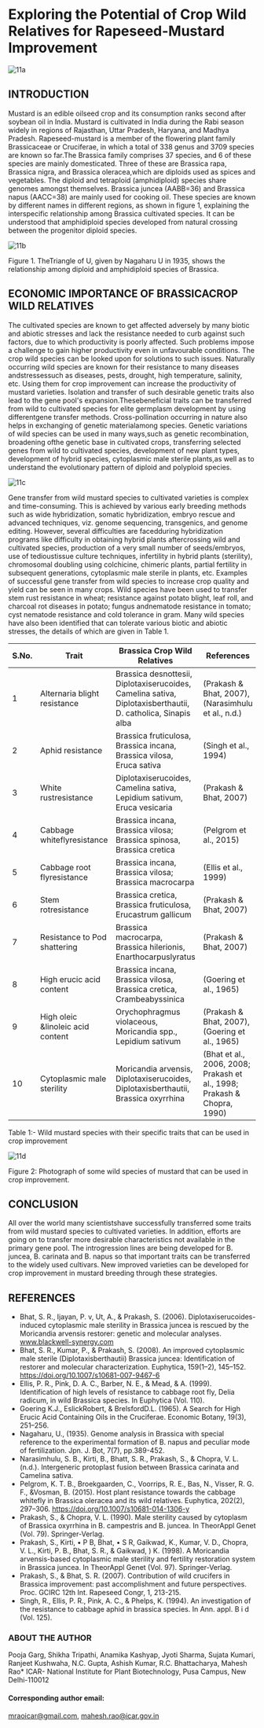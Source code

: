 # Exploring the Potential of Crop Wild Relatives for Rapeseed-Mustard Improvement

![11a](https://user-images.githubusercontent.com/85151795/188297619-808762b9-3b9f-4a2d-ba7d-5dfd0c7370b7.jpg)

## INTRODUCTION
Mustard is an edible oilseed crop and its consumption ranks second after soybean oil in India. Mustard is cultivated in India during the Rabi season widely in regions of Rajasthan, Uttar Pradesh, Haryana, and Madhya Pradesh. Rapeseed-mustard is a member of the flowering plant family Brassicaceae or Cruciferae, in which a total of 338 genus and 3709 species are known so far.The Brassica family comprises 37 species, and 6 of these species are mainly domesticated. Three of these are Brassica rapa, Brassica nigra, and Brassica oleracea,which are diploids used as spices and vegetables. The diploid and tetraploid (amphidiploid) species share genomes amongst themselves. Brassica juncea (AABB=36) and Brassica napus (AACC=38) are mainly used for cooking oil. These species are known by different names in different regions, as shown in figure 1, explaining the interspecific relationship among Brassica cultivated species. It can be understood that amphidiploid species developed from natural crossing between the progenitor diploid species.

![11b](https://user-images.githubusercontent.com/85151795/188297625-d2fa652f-3ec0-4972-83a7-1001f6c4cc5c.png)

Figure 1. TheTriangle of U, given by Nagaharu U in 1935, shows the relationship among diploid and amphidiploid species of Brassica.

## ECONOMIC IMPORTANCE OF BRASSICACROP WILD RELATIVES
The cultivated species are known to get affected adversely by many biotic and abiotic stresses and lack the resistance needed to curb against such factors, due to which productivity is poorly affected. Such problems impose a challenge to gain higher productivity even in unfavourable conditions. The crop wild species can be looked upon for solutions to such issues. Naturally occurring wild species are known for their resistance to many diseases andstressessuch as diseases, pests, drought, high temperature, salinity, etc. Using them for crop improvement can increase the productivity of mustard varieties. Isolation and transfer of such desirable genetic traits also lead to the gene pool's expansion.Thesebeneficial traits can be transferred from wild to cultivated species for elite germplasm development by using differentgene transfer methods. Cross-pollination occurring in nature also helps in exchanging of genetic materialamong species. Genetic variations of wild species can be used in many ways,such as genetic recombination, broadening ofthe genetic base in cultivated crops, transferring selected genes from wild to cultivated species, development of new plant types, development of hybrid species, cytoplasmic male sterile plants,as well as to understand the evolutionary pattern of diploid and polyploid species.

![11c](https://user-images.githubusercontent.com/85151795/188297630-51ec69fc-253c-4036-a370-6cad8a94683c.jpg)

Gene transfer from wild mustard species to cultivated varieties is complex and time-consuming. This is achieved by various early breeding methods such as wide hybridization, somatic hybridization, embryo rescue and advanced techniques, viz. genome sequencing, transgenics, and genome editing. However, several difficulties are facedduring hybridization programs like difficulty in obtaining hybrid plants aftercrossing wild and cultivated species, production of a very small number of seeds/embryos, use of tedioustissue culture techniques, infertility in hybrid plants (sterility), chromosomal doubling using colchicine, chimeric plants, partial fertility in subsequent generations, cytoplasmic male sterile in plants, etc.
Examples of successful gene transfer from wild species to increase crop quality and yield can be seen in many crops. Wild species have been used to transfer stem rust resistance in wheat; resistance against potato blight, leaf roll, and charcoal rot diseases in potato; fungus andnematode resistance in tomato; cyst nematode resistance and cold tolerance in gram. Many wild species have also been identified that can tolerate various biotic and abiotic stresses, the details of which are given in Table 1.

| S.No. | Trait | Brassica Crop Wild Relatives | References
| ------ | ----------- | ----------- | ----------- |
| 1 | Alternaria blight resistance | Brassica desnottesii, Diplotaxiserucoides, Camelina sativa, Diplotaxisberthautii, D. catholica, Sinapis alba | (Prakash & Bhat, 2007), (Narasimhulu et al., n.d.) |
| 2 | Aphid resistance | Brassica fruticulosa, Brassica incana, Brassica vilosa, Eruca sativa | (Singh et al., 1994) |
| 3 | White rustresistance | Diplotaxiserucoides, Camelina sativa, Lepidium sativum, Eruca vesicaria | (Prakash & Bhat, 2007) |
| 4 | Cabbage whiteflyresistance | Brassica incana, Brassica vilosa; Brassica spinosa, Brassica cretica | (Pelgrom et al., 2015) |
| 5 | Cabbage root flyresistance | Brassica incana, Brassica vilosa; Brassica macrocarpa | (Ellis et al., 1999) |
| 6 | Stem rotresistance | Brassica cretica, Brassica fruticulosa, Erucastrum gallicum | (Prakash & Bhat, 2007) |
| 7 | Resistance to Pod shattering | Brassica macrocarpa, Brassica hilerionis, Enarthocarpuslyratus | (Prakash & Bhat, 2007) |
| 8 | High erucic acid content | Brassica incana, Brassica vilosa, Brassica cretica, Crambeabyssinica | (Goering et al., 1965) |
| 9 | High oleic &linoleic acid content | Orychophragmus violaceous, Moricandia spp., Lepidium sativum | (Prakash & Bhat, 2007), (Goering et al., 1965) |
| 10 | Cytoplasmic male sterility | Moricandia arvensis, Diplotaxiserucoides, Diplotaxisberthautii, Brassica oxyrrhina | (Bhat et al., 2006, 2008; Prakash et al., 1998; Prakash & Chopra, 1990) |

Table 1:- Wild mustard species with their specific traits that can be used in crop improvement

![11d](https://user-images.githubusercontent.com/85151795/188297798-d4a075fc-a1e1-4d87-8b3f-bd4c401c5aab.png)

Figure 2: Photograph of some wild species of mustard that can be used in crop improvement.
## CONCLUSION
All over the world many scientistshave successfully transferred some traits from wild mustard species to cultivated varieties. In addition, efforts are going on to transfer more desirable characteristics not available in the primary gene pool.  The introgression lines are being developed for B. juncea, B. carinata and B. napus so that important traits can be transferred to the widely used cultivars. New improved varieties can be developed for crop improvement in mustard breeding through these strategies.
## REFERENCES
- Bhat, S. R., Ijayan, P. v, Ut, A., & Prakash, S. (2006). Diplotaxiserucoides-induced cytoplasmic male sterility in Brassica juncea is rescued by the Moricandia arvensis restorer: genetic and molecular analyses. www.blackwell-synergy.com
- Bhat, S. R., Kumar, P., & Prakash, S. (2008). An improved cytoplasmic male sterile (Diplotaxisberthautii) Brassica juncea: Identification of restorer and molecular characterization. Euphytica, 159(1–2), 145–152. https://doi.org/10.1007/s10681-007-9467-6
- Ellis, P. R., Pink, D. A. C., Barber, N. E., & Mead, & A. (1999). Identification of high levels of resistance to cabbage root fly, Delia radicum, in wild Brassica species. In Euphytica (Vol. 110).
- Goering K.J., EslickRobert, & BrelsfordD.L. (1965). A Search for High Erucic Acid Containing Oils in the Cruciferae. Economic Botany, 19(3), 251–256. 
- Nagaharu, U., (1935). Genome analysis in Brassica with special reference to the experimental formation of B. napus and peculiar mode of fertilization. Jpn. J. Bot, 7(7), pp.389-452.
- Narasimhulu, S. B., Kirti, B., Bhatt, S. R., Prakash, S., & Chopra, V. L. (n.d.). Intergeneric protoplast fusion between Brassica carinata and Camelina sativa.
- Pelgrom, K. T. B., Broekgaarden, C., Voorrips, R. E., Bas, N., Visser, R. G. F., &Vosman, B. (2015). Host plant resistance towards the cabbage whitefly in Brassica oleracea and its wild relatives. Euphytica, 202(2), 297–306. https://doi.org/10.1007/s10681-014-1306-y
- Prakash, S., & Chopra, V. L. (1990). Male sterility caused by cytoplasm of Brassica oxyrrhina in B. campestris and B. juncea. In TheorAppl Genet (Vol. 79). Springer-Verlag.
- Prakash, S., Kirti, • P B, Bhat, • S R, Gaikwad, K., Kumar, V. D., Chopra, V. L., Kirti, P. B., Bhat, S. R., & Gaikwad, ) K. (1998). A Moricandia arvensis-based cytoplasmic male sterility and fertility restoration system in Brassica juncea. In TheorAppl Genet (Vol. 97). Springer-Verlag.
- Prakash, S., & Bhat, S. R. (2007). Contribution of wild crucifers in Brassica improvement: past accomplishment and future perspectives. Proc. GCIRC 12th Int. Rapeseed Congr, 1, 213-215.
- Singh, R., Ellis, P. R., Pink, A. C., & Phelps, K. (1994). An investigation of the resistance to cabbage aphid in brassica species. In Ann. appl. B i d (Vol. 125).
### ABOUT THE AUTHOR
Pooja Garg, Shikha Tripathi, Anamika Kashyap, Jyoti Sharma, Sujata Kumari, Ranjeet Kushwaha, N.C. Gupta, Ashish Kumar, R.C. Bhattacharya, Mahesh Rao*
ICAR- National Institute for Plant Biotechnology, Pusa Campus, New Delhi-110012
#### Corresponding author email:
[mraoicar@gmail.com](mraoicar@gmail.com), [mahesh.rao@icar.gov.in](mahesh.rao@icar.gov.in)
